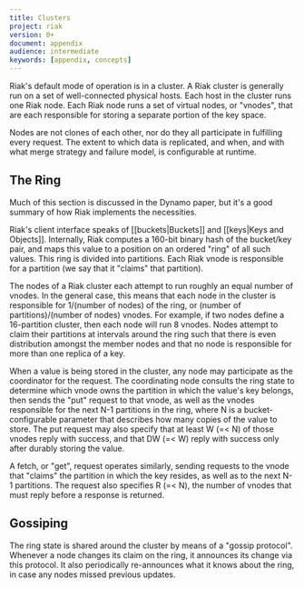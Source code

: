 ```yaml
---
title: Clusters
project: riak
version: 0+
document: appendix
audience: intermediate
keywords: [appendix, concepts]
---
```


Riak's default mode of operation is in a cluster. A Riak cluster is
generally run on a set of well-connected physical hosts.  Each host in
the cluster runs one Riak node.  Each Riak node runs a set of virtual
nodes, or "vnodes", that are each responsible for storing a separate
portion of the key space.

Nodes are not clones of each other, nor do they all participate in
fulfilling every request.  The extent to which data is replicated, and
when, and with what merge strategy and failure model, is configurable
at runtime.

## The Ring

Much of this section is discussed in the Dynamo paper, but it's a good
summary of how Riak implements the necessities.

Riak's client interface speaks of [[buckets|Buckets]] and
[[keys|Keys and Objects]].  Internally, Riak computes a 160-bit binary
hash of the bucket/key pair, and maps this value to a position on an
ordered "ring" of all such values. This ring is divided into
partitions.  Each Riak vnode is responsible for a partition (we say
that it "claims" that partition).

The nodes of a Riak cluster each attempt to run roughly an equal
number of vnodes.  In the general case, this means that each node in
the cluster is responsible for 1/(number of nodes) of the ring, or
(number of partitions)/(number of nodes) vnodes.  For example, if two
nodes define a 16-partition cluster, then each node will run 8
vnodes. Nodes attempt to claim their partitions at intervals around
the ring such that there is even distribution amongst the member nodes
and that no node is responsible for more than one replica of a key.

When a value is being stored in the cluster, any node may participate
as the coordinator for the request.  The coordinating node consults
the ring state to determine which vnode owns the partition in which
the value's key belongs, then sends the "put" request to that vnode,
as well as the vnodes responsible for the next N-1 partitions in the
ring, where N is a bucket-configurable parameter that describes how
many copies of the value to store.  The put request may also specify
that at least W (=< N) of those vnodes reply with success, and that DW
(=< W) reply with success only after durably storing the value.

A fetch, or "get", request operates similarly, sending requests to the
vnode that "claims" the partition in which the key resides, as well as
to the next N-1 partitions.  The request also specifies R (=< N), the
number of vnodes that must reply before a response is returned.

## Gossiping

The ring state is shared around the cluster by means of a "gossip
protocol".  Whenever a node changes its claim on the ring, it
announces its change via this protocol.  It also periodically
re-announces what it knows about the ring, in case any nodes missed
previous updates.

